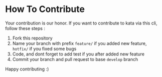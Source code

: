 # How To Contribute

Your contribution is our honor.  If you want to contribute to kata via this cli, follow these steps :
1.  Fork this repository
2.  Name your branch with prefix `feature/` if you added new feature, `hotfix/` if you fixed some bugs
3.  Code, and dont forget to add test if you after added new feature
4.  Commit your branch and pull request to base `develop` branch

Happy contributing :)

